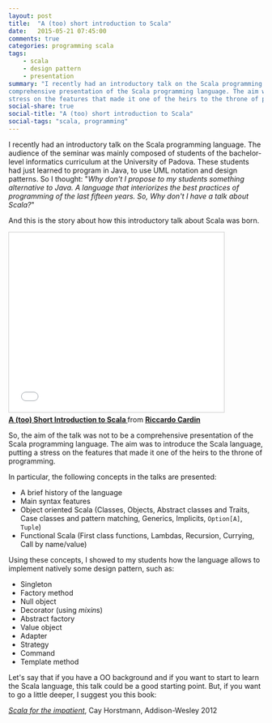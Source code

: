 ```yaml
---
layout: post
title:  "A (too) short introduction to Scala"
date:   2015-05-21 07:45:00
comments: true
categories: programming scala
tags:
    - scala
    - design pattern
    - presentation
summary: "I recently had an introductory talk on the Scala programming language. the aim of the talk was not to be a
comprehensive presentation of the Scala programming language. The aim was to introduce the Scala language, putting a
stress on the features that made it one of the heirs to the throne of programming."
social-share: true
social-title: "A (too) short introduction to Scala"
social-tags: "scala, programming"
---
```

I recently had an introductory talk on the Scala programming language. The audience of the seminar was mainly
composed of students of the bachelor-level informatics curriculum at the University of Padova. These students had just
learned to program in Java, to use UML notation and design patterns. So I thought: "*Why don't I propose to my
students something alternative to Java. A language that interiorizes the best practices of programming of the last
fifteen years. So, Why don't I have a talk about Scala?*"

And this is the story about how this introductory talk about Scala was born.

<iframe src="//www.slideshare.net/slideshow/embed_code/key/jGPt8AhLCfoltd" width="425" height="355" frameborder="0" 
        marginwidth="0" marginheight="0" scrolling="no" style="border:1px solid #CCC; border-width:1px; margin-bottom:5px; max-width: 100%;" allowfullscreen> 
</iframe> 
<div style="margin-bottom:5px"> 
    <strong> <a href="//www.slideshare.net/RiccardoCardin/a-too-short-introduction-to-scala" 
                title="A (too) Short Introduction to Scala" target="_blank">A (too) Short Introduction to Scala
             </a> 
    </strong> from 
    <strong><a href="//www.slideshare.net/RiccardoCardin" target="_blank">Riccardo Cardin</a></strong> 
</div>

So, the aim of the talk was not to be a comprehensive presentation of the Scala programming language. The aim was to introduce
the Scala language, putting a stress on the features that made it one of the heirs to the throne of programming.

In particular, the following concepts in the talks are presented:

* A brief history of the language
* Main syntax features
* Object oriented Scala (Classes, Objects, Abstract classes and Traits, Case classes and pattern matching, Generics,
  Implicits, `Option[A]`, `Tuple`)
* Functional Scala (First class functions, Lambdas, Recursion, Currying, Call by name/value)

Using these concepts, I showed to my students how the language allows to implement natively some design pattern, such as:

* Singleton
* Factory method
* Null object
* Decorator (using *mixin*s)
* Abstract factory
* Value object
* Adapter
* Strategy
* Command
* Template method

Let's say that if you have a OO background and if you want to start to learn the Scala language, this talk could be a
good starting point. But, if you want to go a little deeper, I suggest you this book:

*[Scala for the impatient](http://www.horstmann.com/scala/index.html)*, Cay Horstmann, Addison-Wesley 2012